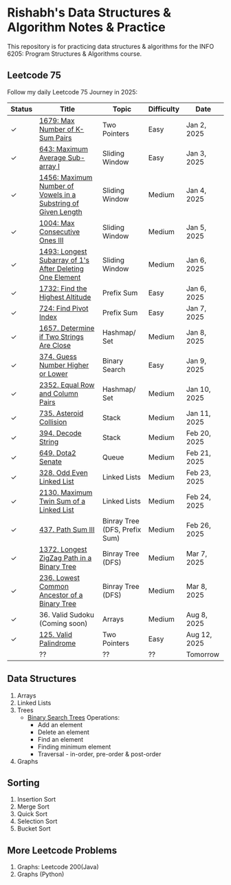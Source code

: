 # Rishabh's Data Structures & Algorithm Notes & Practice

This repository is for practicing data structures & algorithms for the INFO 6205: Program Structures & Algorithms course.

## Leetcode 75
Follow my daily Leetcode 75 Journey in 2025:


| Status   | Title                                                          | Topic          | Difficulty | Date        |
|---------|----------------------------------------------------------------|----------------|------------|-------------|
| &check; | [1679: Max Number of K-Sum Pairs](./leetcode75/1679_MaxNumberOfKSumPairs.py)                        | Two Pointers   | Easy       | Jan 2, 2025 |
| &check; | [643: Maximum Average Sub-array I](./leetcode75/643_MaximumAverageSubarrayI.py)                              | Sliding Window | Easy       | Jan 3, 2025 |
| &check; | [1456: Maximum Number of Vowels in a Substring of Given Length](./leetcode75/1456_MaximumNumberofVowelsinaSubstringofGivenLength.py)  | Sliding Window | Medium     | Jan 4, 2025 |
| &check; | [1004: Max Consecutive Ones III](./leetcode75/1004_MaxConsecutiveOnesIII.py)  | Sliding Window | Medium     | Jan 5, 2025 |
| &check; | [1493: Longest Subarray of 1's After Deleting One Element](./leetcode75/1493_LongestSubarrayof1sAfterDeletingOneElement.py) | Sliding Window | Medium     | Jan 6, 2025 |
| &check; |  [1732: Find the Highest Altitude](./leetcode75/1732_FindtheHighestAltitude.py) | Prefix Sum | Easy     | Jan 6, 2025 |
| &check; |  [724: Find Pivot Index](./leetcode75/724_FindPivotIndex.py) | Prefix Sum | Easy     | Jan 7, 2025 |
| &check; | [1657. Determine if Two Strings Are Close](./leetcode75/1657_DetermineifTwoStringsAreClose.py) | Hashmap/ Set | Medium | Jan 8, 2025 |
| &check; | [374. Guess Number Higher or Lower](./leetcode75/374_GuessNumberHigherorLower.py) | Binary Search | Easy | Jan 9, 2025 |
| &check; | [2352. Equal Row and Column Pairs](./leetcode75/2352EqualRowandColumnPairs.py) | Hashmap/ Set | Medium     | Jan 10, 2025 |
| &check; | [735. Asteroid Collision](./leetcode75/735_AsteroidCollision.py) | Stack | Medium | Jan 11, 2025 |
| &check; |  [394. Decode String](./leetcode75/394_Decode%20String.py) | Stack | Medium     | Feb 20, 2025 |
| &check; |  [649. Dota2 Senate](./leetcode75/649_Dota2Senate.py) | Queue | Medium     | Feb 21, 2025 |
| &check; |  [328. Odd Even Linked List](./leetcode75/328_OddEvenLinkedList.py) | Linked Lists | Medium | Feb 23, 2025 |
| &check; | [2130. Maximum Twin Sum of a Linked List](./leetcode75/2130_MaximumTwinSumofaLinkedList.py) | Linked Lists | Medium | Feb 24, 2025 |
| &check; | [437. Path Sum III](./leetcode75/437_Path_Sum_III.py) | Binray Tree (DFS, Prefix Sum) | Medium | Feb 26, 2025 |
| &check; | [1372. Longest ZigZag Path in a Binary Tree](./leetcode75/1372_LongestZigZagPathinaBinaryTree.py) |  Binray Tree (DFS) | Medium | Mar 7, 2025 |
| &check; |  [236. Lowest Common Ancestor of a Binary Tree](./leetcode75/236_LowestCommonAncestorofaBinaryTree.py) | Binray Tree (DFS) | Medium | Mar 8, 2025 |
| &check; |  36. Valid Sudoku (Coming soon) | Arrays | Medium | Aug 8, 2025 |
| &check; | [125. Valid Palindrome](./leetcode75/125_ValidPalindrome.py) | Two Pointers | Easy | Aug 12, 2025 |
|  |  ?? | ?? | ?? | Tomorrow |

## Data Structures
1. Arrays
2. Linked Lists
3. Trees
   - [Binary Search Trees](./topics/Topic5BST.py) Operations:
     - Add an element
     - Delete an element
     - Find an element
     - Finding minimum element
     - Traversal - in-order, pre-order & post-order
4. Graphs

## Sorting
1. Insertion Sort
2. Merge Sort
3. Quick Sort
4. Selection Sort
5. Bucket Sort

## More Leetcode Problems
1. Graphs: Leetcode 200(Java)
2. Graphs (Python)